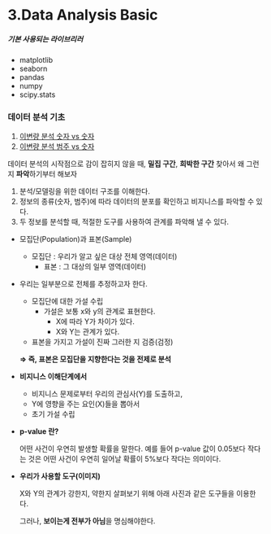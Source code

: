 # 3.Data Analysis Basic
##### 기본 사용되는 라이브리러
- matplotlib  
- seaborn  
- pandas  
- numpy  
- scipy.stats

### 데이터 분석 기초
1. [이변량 분석 숫자 vs 숫자](./이변량_분석_숫자_vs_숫자.ipynb)  
2. [이변량 분석 범주 vs 숫자](./이변량_분석_범주_vs_숫자.ipynb)  


데이터 분석의 시작점으로 감이 잡히지 않을 때,
**밀집 구간**, **희박한 구간** 찾아서 왜 그런지 **파악**하기부터 해보자

1. 분석/모델링을 위한 데이터 구조를 이해한다.
2. 정보의 종류(숫자, 범주)에 따라 데이터의 분포를 확인하고 비지니스를 파악할 수 있다.
3. 두 정보를 분석할 때, 적절한 도구를 사용하여 관계를 파악해 낼 수 있다.


- 모집단(Population)과 표본(Sample)
    - 모집단 : 우리가 알고 싶은 대상 전체 영역(데이터)
        - 표본 : 그 대상의 일부 영역(데이터)
- 우리는 일부분으로 전체를 추정하고자 한다.
    - 모집단에 대한 가설 수립
        - 가설은 보통 x와 y의 관계로 표현한다.
            - X에 따라 Y가 차이가 있다.
            - X와 Y는 관계가 있다.
    - 표본을 가지고 가설이 진짜 그러한 지 검증(검정)
    
    **⇒ 즉, 표본은 모집단을 지향한다는 것을 전제로 분석**
    

- **비지니스 이해단계에서**
    - 비지니스 문제로부터 우리의 관심사(Y)를 도출하고,
    - Y에 영향을 주는 요인(X)들을 뽑아서
    - 초기 가설 수립

- **p-value 란?**
    
    어떤 사건이 우연히 발생할 확률을 말한다.
    예를 들어 p-value 값이 0.05보다 작다는 것은 어떤 사건이 우연히 일어날 확률이 5%보다 작다는 의미이다.
    
- **우리가 사용할 도구(이미지)**
    
    X와 Y의 관계가 강한지, 약한지 살펴보기 위해 아래 사진과 같은 도구들을 이용한다.

    그러나, **보이는게 전부가 아님**을 명심해야한다.